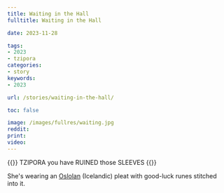 ```yaml
---
title: Waiting in the Hall
fulltitle: Waiting in the Hall

date: 2023-11-28

tags:
- 2023
- tzipora
categories:
- story
keywords:
- 2023

url: /stories/waiting-in-the-hall/

toc: false

image: /images/fullres/waiting.jpg
reddit:
print:
video:
---
```

{{<hint caption>}}
TZIPORA you have RUINED those SLEEVES
{{</hint>}}

She's wearing an [<span class="fi fi-oslola"></span> Oslolan](/oslola/) (Icelandic) pleat with good-luck runes stitched into it.